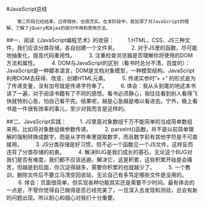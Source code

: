 ﻿#JavaScript总结

        第二阶段已经结束，过得很快，也很充实。在本阶段中，我加深了对JavaScript的理解，了解了jQuery和Ajax的部分作用和使用方法。
        
##一、阅读《JavaScript编程艺术》的收获：
&nbsp;&nbsp;&nbsp;&nbsp;&nbsp;&nbsp;&nbsp;&nbsp;1.HTML、CSS、JS三种文件，我们应该分类存储，各自创建一个文件夹。
&nbsp;&nbsp;&nbsp;&nbsp;&nbsp;&nbsp;&nbsp;&nbsp;2. 对于JS里的函数，尽可能地抽象化，提高代码重用性。
&nbsp;&nbsp;&nbsp;&nbsp;&nbsp;&nbsp;&nbsp;&nbsp;3. 注重检查浏览器是否理解你将使用的DOM方法和属性。
&nbsp;&nbsp;&nbsp;&nbsp;&nbsp;&nbsp;&nbsp;&nbsp;4. DOM与JavaScript的区别（看书时总分不清，百度的）：JavaScript是一种脚本语言，DOM是文档对象模型，一种模型结构，JavaScript利用DOM去获得、改变、创建HTML元素。
&nbsp;&nbsp;&nbsp;&nbsp;&nbsp;&nbsp;&nbsp;&nbsp;5. 传递实参时”+ +” 的形式是为了传递变量，没有加号就是传递字符串了。
&nbsp;&nbsp;&nbsp;&nbsp;&nbsp;&nbsp;&nbsp;&nbsp;6. 体会：我从头到尾的地这本书读了一遍，对于阅读书籍有了不同的感悟。看书必须静心，我往往看到别人看得飞快就特别心急，怕自己看不完。结果呢，越是心急越是难以看进去。宁外，晚上看书是一件很有效率的事儿，至少对我而言是这样的。
            
##二、JavaScript实践：
&nbsp;&nbsp;&nbsp;&nbsp;&nbsp;&nbsp;&nbsp;&nbsp;1. JS里面对象数组千万不能简单的当成简单数组来用，比如将对象数组做参数传递。
&nbsp;&nbsp;&nbsp;&nbsp;&nbsp;&nbsp;&nbsp;&nbsp;2. parselnt()函数，并不是以前简单理解的强制转换成数字，而是从字符串里提取数字，而且数字前有其他字符是不可直接用。
&nbsp;&nbsp;&nbsp;&nbsp;&nbsp;&nbsp;&nbsp;&nbsp;3. JS分类存储是好习惯，但不必一个函数见一个JS文件，这样反而违背了分类存储的初衷。
&nbsp;&nbsp;&nbsp;&nbsp;&nbsp;&nbsp;&nbsp;&nbsp;4. 解决BUG是我们成长的基石，无论这个BUG对我们是否有难度，我们都不应该逃避。解决它，这是积累，这些积累开始是会痛苦，但越是到后面，你沉淀得越多，需要你积累的也就越少了。
&nbsp;&nbsp;&nbsp;&nbsp;&nbsp;&nbsp;&nbsp;&nbsp;5. 一个教训，删除文件后不要立马清空回收站，无论自己有多笃定哪些文件是没用的。
&nbsp;&nbsp;&nbsp;&nbsp;&nbsp;&nbsp;&nbsp;&nbsp;6. 体会：页面很简单，但实现各种功能其实还是需要不少时间。最有体会的一点是，不管你觉得自己做得是否已经完美了，一旦深入去发现和测验，总会有新的问题出现。所以耐心和细心对我们十分重要。







